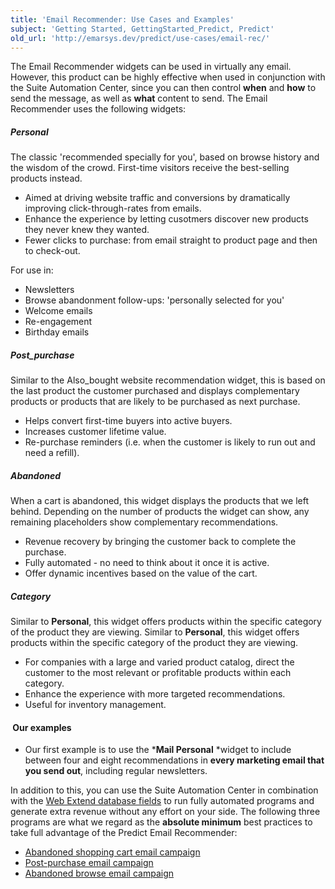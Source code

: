 ```yaml
---
title: 'Email Recommender: Use Cases and Examples'
subject: 'Getting Started, GettingStarted_Predict, Predict'
old_url: 'http://emarsys.dev/predict/use-cases/email-rec/'
---
```


The Email Recommender widgets can be used in virtually any email. However, this product can be highly effective when used in conjunction with the Suite Automation Center, since you can then control **when** and **how** to send the message, as well as **what** content to send. The Email Recommender uses the following widgets:

##### Personal

 The classic 'recommended specially for you', based on browse history and the wisdom of the crowd. First-time visitors receive the best-selling products instead.

- Aimed at driving website traffic and conversions by dramatically improving click-through-rates from emails.
- Enhance the experience by letting cusotmers discover new products they never knew they wanted.
- Fewer clicks to purchase: from email straight to product page and then to check-out.

 For use in:

- Newsletters
- Browse abandonment follow-ups: 'personally selected for you'
- Welcome emails
- Re-engagement
- Birthday emails

##### Post_purchase

 Similar to the Also_bought website recommendation widget, this is based on the last product the customer purchased and displays complementary products or products that are likely to be purchased as next purchase.

- Helps convert first-time buyers into active buyers.
- Increases customer lifetime value.
- Re-purchase reminders (i.e. when the customer is likely to run out and need a refill).

##### Abandoned

 When a cart is abandoned, this widget displays the products that we left behind. Depending on the number of products the widget can show, any remaining placeholders show complementary recommendations.

- Revenue recovery by bringing the customer back to complete the purchase.
- Fully automated - no need to think about it once it is active.
- Offer dynamic incentives based on the value of the cart.

##### Category

 Similar to **Personal**, this widget offers products within the specific category of the product they are viewing. Similar to **Personal**, this widget offers products within the specific category of the product they are viewing.

- For companies with a large and varied product catalog, direct the customer to the most relevant or profitable products within each category.
- Enhance the experience with more targeted recommendations.
- Useful for inventory management.

####  Our examples

- Our first example is to use the ***Mail Personal** *widget to include between four and eight recommendations in **every marketing email that you send out**, including regular newsletters.

 In addition to this, you can use the Suite Automation Center in combination with the [Web Extend database fields](http://emarsys.dev/getstarted/first-steps/web-extend/web-extend-fields/ "The Web Extend Fields in Suite") to run fully automated programs and generate extra revenue without any effort on your side. The following three programs are what we regard as the **absolute minimum** best practices to take full advantage of the Predict Email Recommender:

- [Abandoned shopping cart email campaign](/Getting%20Started/email-abandoned.md "Example 1: Abandoned Cart Campaign")
- [Post-purchase email campaign](/Getting%20Started/email-purchase.md "Example 2: Post-Purchase Campaign")
- [Abandoned browse email campaign](/Getting%20Started/email-personal.md "Example 3: Abandoned Browse Campaign")